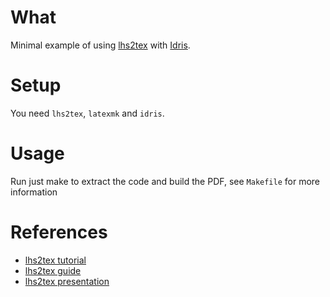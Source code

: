 # What

Minimal example of using [lhs2tex](https://github.com/kosmikus/lhs2tex/blob/master/INSTALL) with [Idris](https://www.idris-lang.org/).

# Setup

You need `lhs2tex`, `latexmk` and `idris`.

# Usage

Run just make to extract the code and build the PDF, see `Makefile` for more information

# References

- [lhs2tex tutorial](http://ozark.hendrix.edu/~yorgey/490/static/lhs2TeX-tutorial.pdf)
- [lhs2tex guide](https://www.andres-loeh.de/lhs2tex/Guide2-1.17.pdf)
- [lhs2tex presentation](https://www.andres-loeh.de/lhs2TeX-IFIP.pdf)
